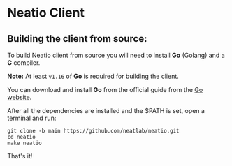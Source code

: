 # Neatio Client

## Building the client from source:

To build Neatio client from source you will need to install **Go** (Golang) and a **C** compiler.


**Note:** At least `v1.16` of **Go** is required for building the client.


You can download and install **Go** from the official guide from the [Go website](https://go.dev/doc/install).

After all the dependencies are installed and the $PATH is set, open a terminal and run:
```shell
git clone -b main https://github.com/neatlab/neatio.git
cd neatio
make neatio
```
That's it!

